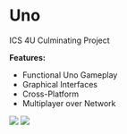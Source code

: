 # Uno
ICS 4U Culminating Project

**Features:**

- Functional Uno Gameplay
- Graphical Interfaces
- Cross-Platform
- Multiplayer over Network

![](https://i.imgur.com/qgSyfUF.png)
![](https://i.imgur.com/IZ1Rnfp.png)
